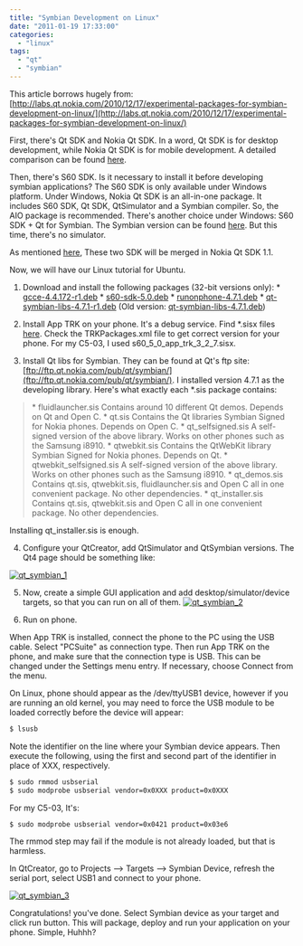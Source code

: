 ```yaml
---
title: "Symbian Development on Linux"
date: "2011-01-19 17:33:00"
categories: 
  - "linux"
tags: 
  - "qt"
  - "symbian"
---
```


This article borrows hugely from: [http://labs.qt.nokia.com/2010/12/17/experimental-packages-for-symbian-development-on-linux/](http://labs.qt.nokia.com/2010/12/17/experimental-packages-for-symbian-development-on-linux/)

First, there's Qt SDK and Nokia Qt SDK. In a word, Qt SDK is for desktop development, while Nokia Qt SDK is for mobile development. A detailed comparison can be found [here](http://qt.nokia.com/products/qt-for-mobile-platforms#qtfornokia).

Then, there's S60 SDK. Is it necessary to install it before developing symbian applications? The S60 SDK is only available under Windows platform. Under Windows, Nokia Qt SDK is an all-in-one package. It includes S60 SDK, Qt SDK, QtSimulator and a Symbian compiler. So, the AIO package is recommended. There's another choice under Windows: S60 SDK + Qt for Symbian. The Symbian version can be found [here](http://qt.nokia.com/downloads/symbian-cpp). But this time, there's no simulator.

As mentioned [here](http://labs.qt.nokia.com/2010/11/09/qt-4-7-1-released/), These two SDK will be merged in Nokia Qt SDK 1.1.

Now, we will have our Linux tutorial for Ubuntu.

1. Download and install the following packages (32-bit versions only): \* [gcce-4.4.172-r1.deb](http://pepper.troll.no/s60prereleases/linux-packages/gcce-4.4.172-r1.deb) \* [s60-sdk-5.0.deb](http://pepper.troll.no/s60prereleases/linux-packages/s60-sdk-5.0.deb) \* [runonphone-4.7.1.deb](http://pepper.troll.no/s60prereleases/linux-packages/runonphone-4.7.1.deb) \* [qt-symbian-libs-4.7.1-r1.deb](http://pepper.troll.no/s60prereleases/linux-packages/qt-symbian-libs-4.7.1-r1.deb) (Old version: [qt-symbian-libs-4.7.1.deb](http://pepper.troll.no/s60prereleases/linux-packages/qt-symbian-libs-4.7.1.deb))

2. Install App TRK on your phone. It's a debug service. Find \*.sisx files [here](http://tools.ext.nokia.com/trk/). Check the TRKPackages.xml file to get correct version for your phone. For my C5-03, I used s60_5_0_app_trk_3_2_7.sisx.

3. Install Qt libs for Symbian. They can be found at Qt's ftp site: [ftp://ftp.qt.nokia.com/pub/qt/symbian/](ftp://ftp.qt.nokia.com/pub/qt/symbian/). I installed version 4.7.1 as the developing library. Here's what exactly each \*.sis package contains:

> \* fluidlauncher.sis Contains around 10 different Qt demos. Depends on Qt and Open C. \* qt.sis Contains the Qt libraries Symbian Signed for Nokia phones. Depends on Open C. \* qt_selfsigned.sis A self-signed version of the above library. Works on other phones such as the Samsung i8910. \* qtwebkit.sis Contains the QtWebKit library Symbian Signed for Nokia phones. Depends on Qt. \* qtwebkit_selfsigned.sis A self-signed version of the above library. Works on other phones such as the Samsung i8910. \* qt_demos.sis Contains qt.sis, qtwebkit.sis, fluidlauncher.sis and Open C all in one convenient package. No other dependencies. \* qt_installer.sis Contains qt.sis, qtwebkit.sis and Open C all in one convenient package. No other dependencies.

Installing qt_installer.sis is enough.

4. Configure your QtCreator, add QtSimulator and QtSymbian versions. The Qt4 page should be something like:

[![qt_symbian_1](images/5370531978_ea924b3a87_z.jpg)](http://www.flickr.com/photos/gonwan1985/5370531978 "qt_symbian_1 by Binhao Qian, on Flickr")

5. Now, create a simple GUI application and add desktop/simulator/device targets, so that you can run on all of them. [![qt_symbian_2](images/5370550738_966729e563_o.png)](http://www.flickr.com/photos/gonwan1985/5370550738 "qt_symbian_2 by Binhao Qian, on Flickr")

6. Run on phone.

When App TRK is installed, connect the phone to the PC using the USB cable. Select "PCSuite" as connection type. Then run App TRK on the phone, and make sure that the connection type is USB. This can be changed under the Settings menu entry. If necessary, choose Connect from the menu.

On Linux, phone should appear as the /dev/ttyUSB1 device, however if you are running an old kernel, you may need to force the USB module to be loaded correctly before the device will appear:

```bash
$ lsusb
```

Note the identifier on the line where your Symbian device appears. Then execute the following, using the first and second part of the identifier in place of XXX, respectively.

```bash
$ sudo rmmod usbserial
$ sudo modprobe usbserial vendor=0x0XXX product=0x0XXX
```

For my C5-03, It's:

```bash
$ sudo modprobe usbserial vendor=0x0421 product=0x03e6
```

The rmmod step may fail if the module is not already loaded, but that is harmless.

In QtCreator, go to Projects --> Targets --> Symbian Device, refresh the serial port, select USB1 and connect to your phone.

[![qt_symbian_3](images/5369971337_67f5b51996_z.jpg)](http://www.flickr.com/photos/gonwan1985/5369971337 "qt_symbian_3 by Binhao Qian, on Flickr")

Congratulations! you've done. Select Symbian device as your target and click run button. This will package, deploy and run your application on your phone. Simple, Huhhh?

